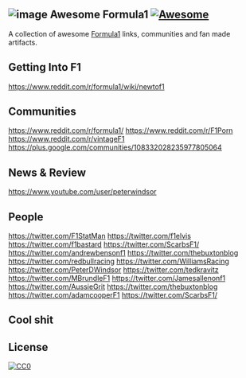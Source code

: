 ![image](https://cloud.githubusercontent.com/assets/1134912/12871761/5d34c30c-cdd5-11e5-8046-b915a7d0d40d.png)
Awesome Formula1 [![Awesome](https://cdn.rawgit.com/sindresorhus/awesome/d7305f38d29fed78fa85652e3a63e154dd8e8829/media/badge.svg)](https://github.com/sindresorhus/awesome)
------------

A collection of awesome [Formula1](http://formula1.com) links, communities and fan made artifacts.

## Getting Into F1
https://www.reddit.com/r/formula1/wiki/newtof1

## Communities
https://www.reddit.com/r/formula1/
https://www.reddit.com/r/F1Porn
https://www.reddit.com/r/vintageF1
https://plus.google.com/communities/108332028235977805064

## News & Review
https://www.youtube.com/user/peterwindsor

## People
https://twitter.com/F1StatMan
https://twitter.com/f1elvis
https://twitter.com/f1bastard
https://twitter.com/ScarbsF1/
https://twitter.com/andrewbensonf1
https://twitter.com/thebuxtonblog
https://twitter.com/redbullracing
https://twitter.com/WilliamsRacing
https://twitter.com/PeterDWindsor
https://twitter.com/tedkravitz
https://twitter.com/MBrundleF1
https://twitter.com/Jamesallenonf1
https://twitter.com/AussieGrit
https://twitter.com/thebuxtonblog
https://twitter.com/adamcooperF1
https://twitter.com/ScarbsF1/

## Cool shit

## License

[![CC0](https://i.creativecommons.org/p/zero/1.0/88x31.png)](https://creativecommons.org/publicdomain/zero/1.0/)

